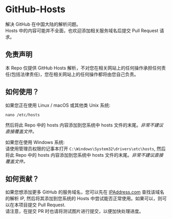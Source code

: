 # GitHub-Hosts
解决 GitHub 在中国大陆的解析问题。   
Hosts 中的内容可能并不全面，也欢迎添加相关服务域名后提交 Pull Request 请求。

## 免责声明
本 Repo 仅提供 GitHub Hosts 解析，不对您在相关网站上的任何操作承担任何责任(包括法律责任)，您在相关网站上的任何操作都将由您自己负责。

## 如何使用？
如果您正在使用 Linux / macOS 或其他类 Unix 系统:
```
nano /etc/hosts
```
然后将此 Repo 中的 hosts 内容添加到您系统中 hosts 文件的末尾。*非常不建议直接覆盖文件。*

如果您在使用 Windows 系统:   
请使用管理员权限的记事本打开 ```C:\Windows\System32\drivers\etc\hosts```, 然后将此 Repo 中的 hosts 内容添加到您系统中 hosts 文件的末尾。*非常不建议直接覆盖文件。*

## 如何贡献？
如果您想添加更多 GitHub 的服务域名，您可以先在 [IPAddress.com](https://www.ipaddress.com/) 查找该域名的解析 IP, 然后将其添加到您系统的 Hosts 中尝试能否正常使用。如果可以，则可以在本项目提交 Pull Request.   
请注意，在提交 PR 时也请将测试图片进行提交，以便加快处理进度。
